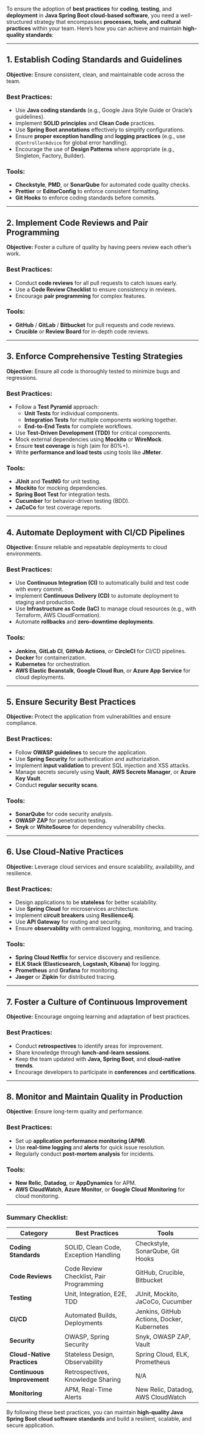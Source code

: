 To ensure the adoption of **best practices** for **coding**, **testing**, and **deployment** in **Java Spring Boot cloud-based software**, you need a well-structured strategy that encompasses **processes, tools, and cultural practices** within your team. Here’s how you can achieve and maintain **high-quality standards**:

---

## **1. Establish Coding Standards and Guidelines**
**Objective:** Ensure consistent, clean, and maintainable code across the team.

### **Best Practices:**
- Use **Java coding standards** (e.g., Google Java Style Guide or Oracle’s guidelines).
- Implement **SOLID principles** and **Clean Code** practices.
- Use **Spring Boot annotations** effectively to simplify configurations.
- Ensure **proper exception handling** and **logging practices** (e.g., use `@ControllerAdvice` for global error handling).
- Encourage the use of **Design Patterns** where appropriate (e.g., Singleton, Factory, Builder).

### **Tools:**
- **Checkstyle**, **PMD**, or **SonarQube** for automated code quality checks.
- **Prettier** or **EditorConfig** to enforce consistent formatting.
- **Git Hooks** to enforce coding standards before commits.

---

## **2. Implement Code Reviews and Pair Programming**
**Objective:** Foster a culture of quality by having peers review each other’s work.

### **Best Practices:**
- Conduct **code reviews** for all pull requests to catch issues early.
- Use a **Code Review Checklist** to ensure consistency in reviews.
- Encourage **pair programming** for complex features.

### Tools:
- **GitHub** / **GitLab** / **Bitbucket** for pull requests and code reviews.
- **Crucible** or **Review Board** for in-depth code reviews.

---

## **3. Enforce Comprehensive Testing Strategies**
**Objective:** Ensure all code is thoroughly tested to minimize bugs and regressions.

### **Best Practices:**
- Follow a **Test Pyramid** approach:
    - **Unit Tests** for individual components.
    - **Integration Tests** for multiple components working together.
    - **End-to-End Tests** for complete workflows.
- Use **Test-Driven Development (TDD)** for critical components.
- Mock external dependencies using **Mockito** or **WireMock**.
- Ensure **test coverage** is high (aim for 80%+).
- Write **performance and load tests** using tools like **JMeter**.

### Tools:
- **JUnit** and **TestNG** for unit testing.
- **Mockito** for mocking dependencies.
- **Spring Boot Test** for integration tests.
- **Cucumber** for behavior-driven testing (BDD).
- **JaCoCo** for test coverage reports.

---

## **4. Automate Deployment with CI/CD Pipelines**
**Objective:** Ensure reliable and repeatable deployments to cloud environments.

### **Best Practices:**
- Use **Continuous Integration (CI)** to automatically build and test code with every commit.
- Implement **Continuous Delivery (CD)** to automate deployment to staging and production.
- Use **Infrastructure as Code (IaC)** to manage cloud resources (e.g., with Terraform, AWS CloudFormation).
- Automate **rollbacks** and **zero-downtime deployments**.

### Tools:
- **Jenkins**, **GitLab CI**, **GitHub Actions**, or **CircleCI** for CI/CD pipelines.
- **Docker** for containerization.
- **Kubernetes** for orchestration.
- **AWS Elastic Beanstalk**, **Google Cloud Run**, or **Azure App Service** for cloud deployments.

---

## **5. Ensure Security Best Practices**
**Objective:** Protect the application from vulnerabilities and ensure compliance.

### **Best Practices:**
- Follow **OWASP guidelines** to secure the application.
- Use **Spring Security** for authentication and authorization.
- Implement **input validation** to prevent SQL injection and XSS attacks.
- Manage secrets securely using **Vault**, **AWS Secrets Manager**, or **Azure Key Vault**.
- Conduct **regular security scans**.

### Tools:
- **SonarQube** for code security analysis.
- **OWASP ZAP** for penetration testing.
- **Snyk** or **WhiteSource** for dependency vulnerability checks.

---

## **6. Use Cloud-Native Practices**
**Objective:** Leverage cloud services and ensure scalability, availability, and resilience.

### **Best Practices:**
- Design applications to be **stateless** for better scalability.
- Use **Spring Cloud** for microservices architecture.
- Implement **circuit breakers** using **Resilience4j**.
- Use **API Gateway** for routing and security.
- Ensure **observability** with centralized logging, monitoring, and tracing.

### Tools:
- **Spring Cloud Netflix** for service discovery and resilience.
- **ELK Stack (Elasticsearch, Logstash, Kibana)** for logging.
- **Prometheus** and **Grafana** for monitoring.
- **Jaeger** or **Zipkin** for distributed tracing.

---

## **7. Foster a Culture of Continuous Improvement**
**Objective:** Encourage ongoing learning and adaptation of best practices.

### **Best Practices:**
- Conduct **retrospectives** to identify areas for improvement.
- Share knowledge through **lunch-and-learn sessions**.
- Keep the team updated with **Java, Spring Boot**, and **cloud-native trends**.
- Encourage developers to participate in **conferences** and **certifications**.

---

## **8. Monitor and Maintain Quality in Production**
**Objective:** Ensure long-term quality and performance.

### **Best Practices:**
- Set up **application performance monitoring (APM)**.
- Use **real-time logging** and **alerts** for quick issue resolution.
- Regularly conduct **post-mortem analysis** for incidents.

### Tools:
- **New Relic**, **Datadog**, or **AppDynamics** for APM.
- **AWS CloudWatch**, **Azure Monitor**, or **Google Cloud Monitoring** for cloud monitoring.

---

### **Summary Checklist:**
| **Category**              | **Best Practices**                                | **Tools**                                   |
|---------------------------|---------------------------------------------------|--------------------------------------------|
| **Coding Standards**       | SOLID, Clean Code, Exception Handling            | Checkstyle, SonarQube, Git Hooks           |
| **Code Reviews**           | Code Review Checklist, Pair Programming          | GitHub, Crucible, Bitbucket                |
| **Testing**                | Unit, Integration, E2E, TDD                     | JUnit, Mockito, JaCoCo, Cucumber           |
| **CI/CD**                  | Automated Builds, Deployments                   | Jenkins, GitHub Actions, Docker, Kubernetes|
| **Security**               | OWASP, Spring Security                          | Snyk, OWASP ZAP, Vault                     |
| **Cloud-Native Practices** | Stateless Design, Observability                 | Spring Cloud, ELK, Prometheus              |
| **Continuous Improvement** | Retrospectives, Knowledge Sharing               | N/A                                        |
| **Monitoring**             | APM, Real-Time Alerts                           | New Relic, Datadog, AWS CloudWatch         |

By following these best practices, you can maintain **high-quality Java Spring Boot cloud software standards** and build a resilient, scalable, and secure application.
